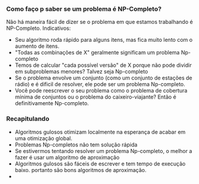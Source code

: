 ### Como faço p saber se um problema é NP-Completo?

Não há maneira fácil de dizer se o problema em que estamos trabalhando é NP-Completo.
Indicativos:
- Seu algoritmo roda rápido para alguns itens, mas fica muito lento com o aumento de itens.
- "Todas as combinações de X" geralmente significam um problema Np-completo
- Temos de calcular "cada possível versão" de X porque não pode dividir em subproblemas menores? Talvez seja Np-completo
- Se o problema envolve um conjunto (como um conjunto de estações de rádio) e é dificil de resolver, ele pode ser um problema Np-completo.
- Você pode reescrever o seu problema como o problema de cobertura mínima de conjuntos ou o problema do caixeiro-viajante? Então é definitivamente Np-completo.

### Recapitulando
- Algoritmos gulosos otimizam localmente na esperança de acabar em uma otimização global.
- Problemas Np-completos não tem solução rápida
- Se estivermos tentando resolver um problema Np-completo, o melhor a fazer é usar um algoritmo de aproximação
- Algoritmos gulosos são fáceis de escrever e tem tempo de execução baixo. portanto são bons algoritmos de aproximação.
- 